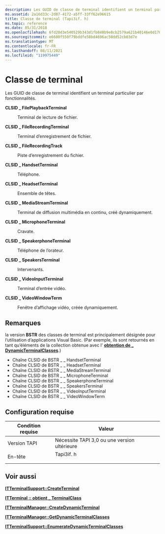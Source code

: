 ```yaml
---
description: Les GUID de classe de terminal identifient un terminal particulier par fonctionnalités.
ms.assetid: 2a16d33c-2d87-4172-a5ff-33ff62e96615
title: Classe de terminal (Tapi3if. h)
ms.topic: reference
ms.date: 05/31/2018
ms.openlocfilehash: 6fd20d3e540529b343d1fb848b9e8cb2579a621b40146e0d170fdb175c4c9a18
ms.sourcegitcommit: e6600f550f79bddfe58bd4696ac50dd52cb03d7e
ms.translationtype: MT
ms.contentlocale: fr-FR
ms.lasthandoff: 08/11/2021
ms.locfileid: "119975449"
---
```

# <a name="terminal-class"></a>Classe de terminal

Les GUID de classe de terminal identifient un terminal particulier par fonctionnalités.

<dl> <dt>

<span id="CLSID_FilePlaybackTerminal"></span><span id="clsid_fileplaybackterminal"></span><span id="CLSID_FILEPLAYBACKTERMINAL"></span>**CLSID \_ FilePlaybackTerminal**
</dt> <dd> <dl> <dt>



Terminal de lecture de fichier.


</dt> </dl> </dd> <dt>

<span id="CLSID_FileRecordingTerminal"></span><span id="clsid_filerecordingterminal"></span><span id="CLSID_FILERECORDINGTERMINAL"></span>**CLSID \_ FileRecordingTerminal**
</dt> <dd> <dl> <dt>



Terminal d’enregistrement de fichier.


</dt> </dl> </dd> <dt>

<span id="CLSID_FileRecordingTrack"></span><span id="clsid_filerecordingtrack"></span><span id="CLSID_FILERECORDINGTRACK"></span>**CLSID \_ FileRecordingTrack**
</dt> <dd> <dl> <dt>



Piste d’enregistrement du fichier.


</dt> </dl> </dd> <dt>

<span id="CLSID_HandsetTerminal"></span><span id="clsid_handsetterminal"></span><span id="CLSID_HANDSETTERMINAL"></span>**CLSID \_ HandsetTerminal**
</dt> <dd> <dl> <dt>



Téléphone.


</dt> </dl> </dd> <dt>

<span id="CLSID_HeadsetTerminal"></span><span id="clsid_headsetterminal"></span><span id="CLSID_HEADSETTERMINAL"></span>**CLSID \_ HeadsetTerminal**
</dt> <dd> <dl> <dt>



Ensemble de têtes.


</dt> </dl> </dd> <dt>

<span id="CLSID_MediaStreamTerminal"></span><span id="clsid_mediastreamterminal"></span><span id="CLSID_MEDIASTREAMTERMINAL"></span>**CLSID \_ MediaStreamTerminal**
</dt> <dd> <dl> <dt>



Terminal de diffusion multimédia en continu, créé dynamiquement.


</dt> </dl> </dd> <dt>

<span id="CLSID_MicrophoneTerminal"></span><span id="clsid_microphoneterminal"></span><span id="CLSID_MICROPHONETERMINAL"></span>**CLSID \_ MicrophoneTerminal**
</dt> <dd> <dl> <dt>



Cravate.


</dt> </dl> </dd> <dt>

<span id="CLSID_SpeakerphoneTerminal"></span><span id="clsid_speakerphoneterminal"></span><span id="CLSID_SPEAKERPHONETERMINAL"></span>**CLSID \_ SpeakerphoneTerminal**
</dt> <dd> <dl> <dt>



Téléphone de l’orateur.


</dt> </dl> </dd> <dt>

<span id="CLSID_SpeakersTerminal"></span><span id="clsid_speakersterminal"></span><span id="CLSID_SPEAKERSTERMINAL"></span>**CLSID \_ SpeakersTerminal**
</dt> <dd> <dl> <dt>



Intervenants.


</dt> </dl> </dd> <dt>

<span id="CLSID_VideoInputTerminal"></span><span id="clsid_videoinputterminal"></span><span id="CLSID_VIDEOINPUTTERMINAL"></span>**CLSID \_ VideoInputTerminal**
</dt> <dd> <dl> <dt>



Terminal d’entrée vidéo.


</dt> </dl> </dd> <dt>

<span id="CLSID_VideoWindowTerm"></span><span id="clsid_videowindowterm"></span><span id="CLSID_VIDEOWINDOWTERM"></span>**CLSID \_ VideoWindowTerm**
</dt> <dd> <dl> <dt>



Fenêtre d’affichage vidéo, créée dynamiquement.


</dt> </dl> </dd> </dl>

## <a name="remarks"></a>Remarques

la version **BSTR** des classes de terminal est principalement désignée pour l’utilisation d’applications Visual Basic. (Par exemple, ils sont retournés en tant qu’éléments de la collection obtenue avec l' [**obtention de \_ DynamicTerminalClasses**](/windows/win32/api/tapi3if/nf-tapi3if-itterminalsupport-get_dynamicterminalclasses).)

-   Chaîne CLSID de BSTR \_ \_ HandsetTerminal
-   Chaîne CLSID de BSTR \_ \_ HeadsetTerminal
-   Chaîne CLSID de BSTR \_ \_ MediaStreamTerminal
-   Chaîne CLSID de BSTR \_ \_ MicrophoneTerminal
-   Chaîne CLSID de BSTR \_ \_ SpeakerphoneTerminal
-   Chaîne CLSID de BSTR \_ \_ SpeakersTerminal
-   Chaîne CLSID de BSTR \_ \_ VideoInputTerminal
-   Chaîne CLSID de BSTR \_ \_ VideoWindowTerm

## <a name="requirements"></a>Configuration requise



| Condition requise | Valeur |
|-------------------------|--------------------------------------------------------------------------------------|
| Version TAPI<br/> | Nécessite TAPI 3,0 ou une version ultérieure<br/>                                                |
| En-tête<br/>       | <dl> <dt>Tapi3if. h</dt> </dl> |



## <a name="see-also"></a>Voir aussi

<dl> <dt>

[**ITTerminalSupport::CreateTerminal**](/windows/win32/api/tapi3if/nf-tapi3if-itterminalsupport-createterminal)
</dt> <dt>

[**ITTerminal :: obtient \_ TerminalClass**](/windows/win32/api/tapi3if/nf-tapi3if-itterminal-get_terminalclass)
</dt> <dt>

[**ITTerminalManager::CreateDynamicTerminal**](/windows/desktop/api/Termmgr/nf-termmgr-itterminalmanager-createdynamicterminal)
</dt> <dt>

[**ITTerminalManager::GetDynamicTerminalClasses**](/windows/desktop/api/Termmgr/nf-termmgr-itterminalmanager-getdynamicterminalclasses)
</dt> <dt>

[**ITTerminalSupport::EnumerateDynamicTerminalClasses**](/windows/win32/api/tapi3if/nf-tapi3if-itterminalsupport-enumeratedynamicterminalclasses)
</dt> </dl>

 

